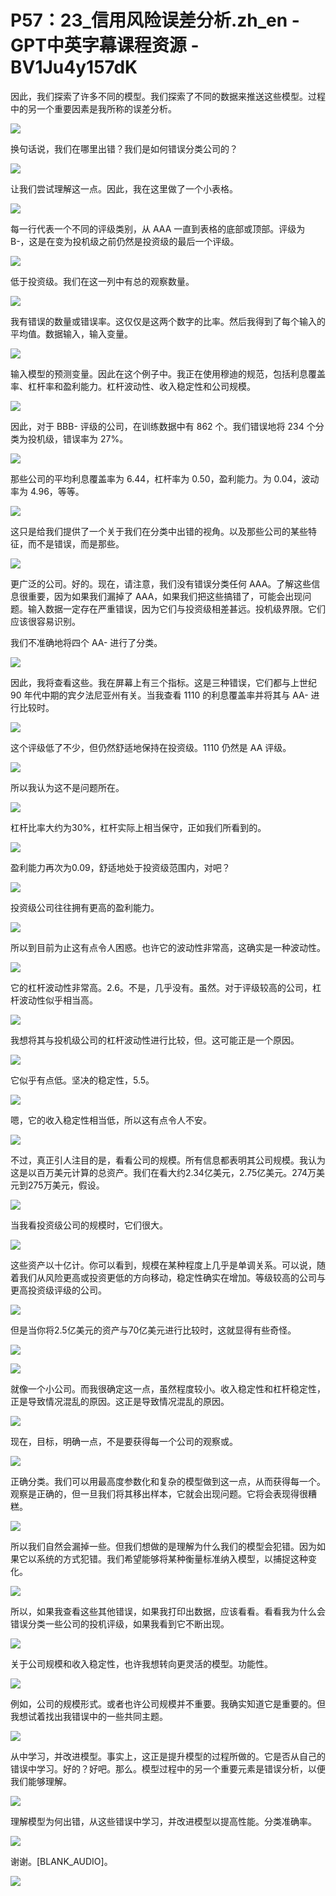 # P57：23_信用风险误差分析.zh_en - GPT中英字幕课程资源 - BV1Ju4y157dK

因此，我们探索了许多不同的模型。我们探索了不同的数据来推送这些模型。过程中的另一个重要因素是我所称的误差分析。

![](img/fe40e67f334ba13f5829d48d0aeae1c0_1.png)

换句话说，我们在哪里出错？我们是如何错误分类公司的？



![](img/fe40e67f334ba13f5829d48d0aeae1c0_3.png)

让我们尝试理解这一点。因此，我在这里做了一个小表格。

![](img/fe40e67f334ba13f5829d48d0aeae1c0_5.png)

每一行代表一个不同的评级类别，从 AAA 一直到表格的底部或顶部。评级为 B-，这是在变为投机级之前仍然是投资级的最后一个评级。

![](img/fe40e67f334ba13f5829d48d0aeae1c0_7.png)

低于投资级。我们在这一列中有总的观察数量。

![](img/fe40e67f334ba13f5829d48d0aeae1c0_9.png)

我有错误的数量或错误率。这仅仅是这两个数字的比率。然后我得到了每个输入的平均值。数据输入，输入变量。

![](img/fe40e67f334ba13f5829d48d0aeae1c0_11.png)

输入模型的预测变量。因此在这个例子中。我正在使用穆迪的规范，包括利息覆盖率、杠杆率和盈利能力。杠杆波动性、收入稳定性和公司规模。

![](img/fe40e67f334ba13f5829d48d0aeae1c0_13.png)

因此，对于 BBB- 评级的公司，在训练数据中有 862 个。我们错误地将 234 个分类为投机级，错误率为 27%。

![](img/fe40e67f334ba13f5829d48d0aeae1c0_15.png)

那些公司的平均利息覆盖率为 6.44，杠杆率为 0.50，盈利能力。为 0.04，波动率为 4.96，等等。

![](img/fe40e67f334ba13f5829d48d0aeae1c0_17.png)

这只是给我们提供了一个关于我们在分类中出错的视角。以及那些公司的某些特征，而不是错误，而是那些。

![](img/fe40e67f334ba13f5829d48d0aeae1c0_19.png)

更广泛的公司。好的。现在，请注意，我们没有错误分类任何 AAA。了解这些信息很重要，因为如果我们漏掉了 AAA，如果我们把这些搞错了，可能会出现问题。输入数据一定存在严重错误，因为它们与投资级相差甚远。投机级界限。它们应该很容易识别。

我们不准确地将四个 AA- 进行了分类。

![](img/fe40e67f334ba13f5829d48d0aeae1c0_21.png)

因此，我将查看这些。我在屏幕上有三个指标。这是三种错误，它们都与上世纪 90 年代中期的宾夕法尼亚州有关。当我查看 1110 的利息覆盖率并将其与 AA- 进行比较时。

![](img/fe40e67f334ba13f5829d48d0aeae1c0_23.png)

这个评级低了不少，但仍然舒适地保持在投资级。1110 仍然是 AA 评级。

![](img/fe40e67f334ba13f5829d48d0aeae1c0_25.png)

所以我认为这不是问题所在。

![](img/fe40e67f334ba13f5829d48d0aeae1c0_27.png)

杠杆比率大约为30%，杠杆实际上相当保守，正如我们所看到的。

![](img/fe40e67f334ba13f5829d48d0aeae1c0_29.png)

盈利能力再次为0.09，舒适地处于投资级范围内，对吧？



![](img/fe40e67f334ba13f5829d48d0aeae1c0_31.png)

投资级公司往往拥有更高的盈利能力。

![](img/fe40e67f334ba13f5829d48d0aeae1c0_33.png)

所以到目前为止这有点令人困惑。也许它的波动性非常高，这确实是一种波动性。

![](img/fe40e67f334ba13f5829d48d0aeae1c0_35.png)

它的杠杆波动性非常高。2.6。不是，几乎没有。虽然。对于评级较高的公司，杠杆波动性似乎相当高。

![](img/fe40e67f334ba13f5829d48d0aeae1c0_37.png)

我想将其与投机级公司的杠杆波动性进行比较，但。这可能正是一个原因。

![](img/fe40e67f334ba13f5829d48d0aeae1c0_39.png)

它似乎有点低。坚决的稳定性，5.5。

![](img/fe40e67f334ba13f5829d48d0aeae1c0_41.png)

嗯，它的收入稳定性相当低，所以这有点令人不安。

![](img/fe40e67f334ba13f5829d48d0aeae1c0_43.png)

不过，真正引人注目的是，看看公司的规模。所有信息都表明其公司规模。我认为这是以百万美元计算的总资产。我们在看大约2.34亿美元，2.75亿美元。274万美元到275万美元，假设。

![](img/fe40e67f334ba13f5829d48d0aeae1c0_45.png)

当我看投资级公司的规模时，它们很大。

![](img/fe40e67f334ba13f5829d48d0aeae1c0_47.png)

这些资产以十亿计。你可以看到，规模在某种程度上几乎是单调关系。可以说，随着我们从风险更高或投资更低的方向移动，稳定性确实在增加。等级较高的公司与更高投资级评级的公司。

![](img/fe40e67f334ba13f5829d48d0aeae1c0_49.png)

但是当你将2.5亿美元的资产与70亿美元进行比较时，这就显得有些奇怪。

![](img/fe40e67f334ba13f5829d48d0aeae1c0_51.png)



![](img/fe40e67f334ba13f5829d48d0aeae1c0_52.png)

就像一个小公司。而我很确定这一点，虽然程度较小。收入稳定性和杠杆稳定性，正是导致情况混乱的原因。这正是导致情况混乱的原因。

![](img/fe40e67f334ba13f5829d48d0aeae1c0_54.png)

现在，目标，明确一点，不是要获得每一个公司的观察或。

![](img/fe40e67f334ba13f5829d48d0aeae1c0_56.png)

正确分类。我们可以用最高度参数化和复杂的模型做到这一点，从而获得每一个。观察是正确的，但一旦我们将其移出样本，它就会出现问题。它将会表现得很糟糕。

![](img/fe40e67f334ba13f5829d48d0aeae1c0_58.png)

所以我们自然会漏掉一些。但我们想做的是理解为什么我们的模型会犯错。因为如果它以系统的方式犯错。我们希望能够将某种衡量标准纳入模型，以捕捉这种变化。

![](img/fe40e67f334ba13f5829d48d0aeae1c0_60.png)

所以，如果我查看这些其他错误，如果我打印出数据，应该看看。看看我为什么会错误分类一些公司的投机评级，如果我看到它不断出现。

![](img/fe40e67f334ba13f5829d48d0aeae1c0_62.png)

关于公司规模和收入稳定性，也许我想转向更灵活的模型。功能性。

![](img/fe40e67f334ba13f5829d48d0aeae1c0_64.png)

例如，公司的规模形式。或者也许公司规模并不重要。我确实知道它是重要的。但我想试着找出我错误中的一些共同主题。

![](img/fe40e67f334ba13f5829d48d0aeae1c0_66.png)

从中学习，并改进模型。事实上，这正是提升模型的过程所做的。它是否从自己的错误中学习。好的？好吧。那么。模型过程中的另一个重要元素是错误分析，以便我们能够理解。

![](img/fe40e67f334ba13f5829d48d0aeae1c0_68.png)

理解模型为何出错，从这些错误中学习，并改进模型以提高性能。分类准确率。

![](img/fe40e67f334ba13f5829d48d0aeae1c0_70.png)

谢谢。[BLANK_AUDIO]。

![](img/fe40e67f334ba13f5829d48d0aeae1c0_72.png)
